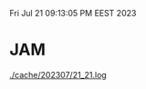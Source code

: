 Fri Jul 21 09:13:05 PM EEST 2023
# JAM
<a href='./cache/202307/21_21.log'>./cache/202307/21_21.log</a>
